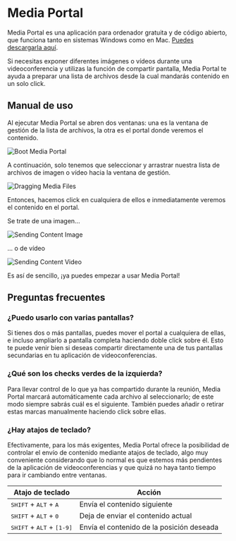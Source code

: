 # Media Portal

Media Portal es una aplicación para ordenador gratuita y de código abierto, que funciona tanto en sistemas Windows como en Mac. [Puedes descargarla aquí](https://github.com/desko27/mediaportal/releases).

Si necesitas exponer diferentes imágenes o vídeos durante una videoconferencia y utilizas la función de compartir pantalla, Media Portal te ayuda a preparar una lista de archivos desde la cual mandarás contenido en un solo click.

## Manual de uso

Al ejecutar Media Portal se abren dos ventanas: una es la ventana de gestión de la lista de archivos, la otra es el portal donde veremos el contenido.

![Boot Media Portal](https://user-images.githubusercontent.com/4168389/80231414-9f39e300-8653-11ea-9453-74fbc6f83ac9.png)

A continuación, solo tenemos que seleccionar y arrastrar nuestra lista de archivos de imagen o vídeo hacia la ventana de gestión.

![Dragging Media Files](https://user-images.githubusercontent.com/4168389/80231433-a52fc400-8653-11ea-9d38-6ea11f9d19f3.png)

Entonces, hacemos click en cualquiera de ellos e inmediatamente veremos el contenido en el portal.

Se trate de una imagen...

![Sending Content Image](https://user-images.githubusercontent.com/4168389/80231438-a82ab480-8653-11ea-959f-f2322055848f.png)

... o de vídeo

![Sending Content Video](https://user-images.githubusercontent.com/4168389/80231445-aa8d0e80-8653-11ea-81dd-a4bf6bc1e576.png)


Es así de sencillo, ¡ya puedes empezar a usar Media Portal!

## Preguntas frecuentes

### ¿Puedo usarlo con varias pantallas?
Si tienes dos o más pantallas, puedes mover el portal a cualquiera de ellas, e incluso ampliarlo a pantalla completa haciendo doble click sobre él. Esto te puede venir bien si deseas compartir directamente una de tus pantallas secundarias en tu aplicación de videoconferencias.

### ¿Qué son los checks verdes de la izquierda?
Para llevar control de lo que ya has compartido durante la reunión, Media Portal marcará automáticamente cada archivo al seleccionarlo; de este modo siempre sabrás cuál es el siguiente. También puedes añadir o retirar estas marcas manualmente haciendo click sobre ellas.

### ¿Hay atajos de teclado?
Efectivamente, para los más exigentes, Media Portal ofrece la posibilidad de controlar el envío de contenido mediante atajos de teclado, algo muy conveniente considerando que lo normal es que estemos más pendientes de la aplicación de videoconferencias y que quizá no haya tanto tiempo para ir cambiando entre ventanas.

| Atajo de teclado | Acción |
| --- | --- |
| <kbd>SHIFT</kbd> + <kbd>ALT</kbd> + <kbd>A</kbd> | Envía el contenido siguiente |
| <kbd>SHIFT</kbd> + <kbd>ALT</kbd> + <kbd>0</kbd> | Deja de enviar el contenido actual |
| <kbd>SHIFT</kbd> + <kbd>ALT</kbd> + <kbd>[1-9]</kbd> | Envía el contenido de la posición deseada |
